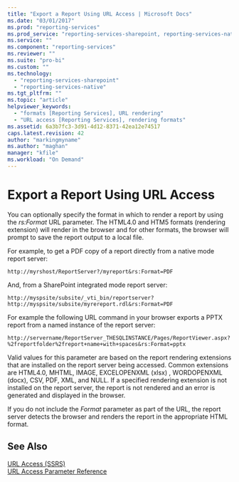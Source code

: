 ```yaml
---
title: "Export a Report Using URL Access | Microsoft Docs"
ms.date: "03/01/2017"
ms.prod: "reporting-services"
ms.prod_service: "reporting-services-sharepoint, reporting-services-native"
ms.service: ""
ms.component: "reporting-services"
ms.reviewer: ""
ms.suite: "pro-bi"
ms.custom: ""
ms.technology: 
  - "reporting-services-sharepoint"
  - "reporting-services-native"
ms.tgt_pltfrm: ""
ms.topic: "article"
helpviewer_keywords: 
  - "formats [Reporting Services], URL rendering"
  - "URL access [Reporting Services], rendering formats"
ms.assetid: 6a3b7fc3-3d91-4d12-8371-42ea12e74517
caps.latest.revision: 42
author: "markingmyname"
ms.author: "maghan"
manager: "kfile"
ms.workload: "On Demand"
---
```

# Export a Report Using URL Access
  You can optionally specify the format in which to render a report by using the *rs:Format* URL parameter.  The HTML4.0 and HTM5 formats (rendering extension) will render in the browser and for other formats, the browser will prompt to save the report output to a local file.  
  
 For example, to get a PDF copy of a report directly from a native mode report server:  
  
```  
http://myrshost/ReportServer?/myreport&rs:Format=PDF  
```  
  
 And, from a SharePoint integrated mode report server:  
  
```  
http://myspsite/subsite/_vti_bin/reportserver?http://myspsite/subsite/myrereport.rdl&rs:Format=PDF  
```  
  
 For example the following  URL command in your browser exports a PPTX report from a named instance of the report server:  
  
```  
http://servername/ReportServer_THESQLINSTANCE/Pages/ReportViewer.aspx?%2freportfolder%2freport+name+with+spaces&rs:Format=pptx  
```  
  
 Valid values for this parameter are based on the report rendering extensions that are installed on the report server being accessed. Common extensions are HTML4.0, MHTML, IMAGE, EXCELOPENXML (xlsx) , WORDOPENXML (docx), CSV, PDF, XML, and NULL. If a specified rendering extension is not installed on the report server, the report is not rendered and an error is generated and displayed in the browser.  
  
 If you do not include the *Format* parameter as part of the URL, the report server detects the browser and renders the report in the appropriate HTML format.  
  
## See Also  
 [URL Access &#40;SSRS&#41;](../reporting-services/url-access-ssrs.md)   
 [URL Access Parameter Reference](../reporting-services/url-access-parameter-reference.md)  
  
  
